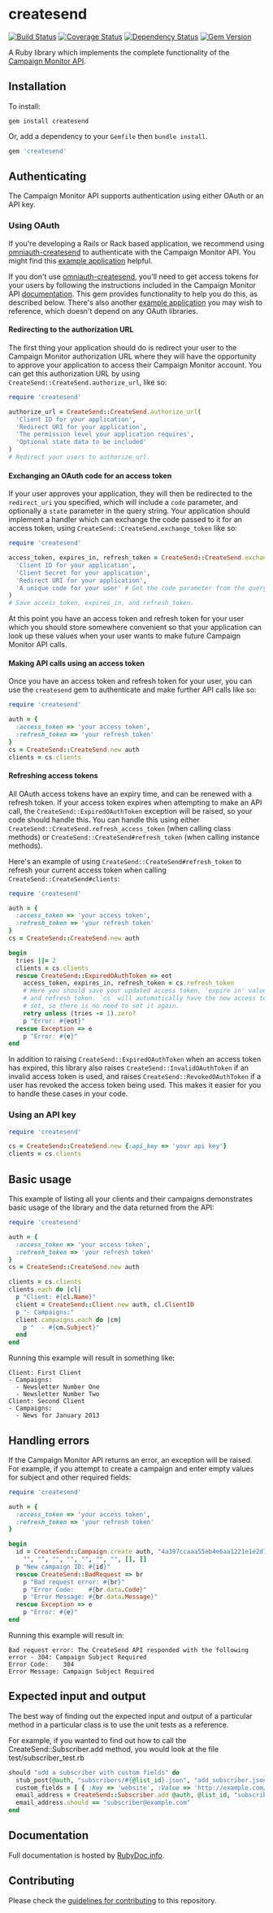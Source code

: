 # createsend
[![Build Status](https://secure.travis-ci.org/campaignmonitor/createsend-ruby.png)][travis] [![Coverage Status](https://coveralls.io/repos/campaignmonitor/createsend-ruby/badge.png?branch=master)][coveralls] [![Dependency Status](https://gemnasium.com/campaignmonitor/createsend-ruby.png)][gemnasium] [![Gem Version](https://badge.fury.io/rb/createsend.png)][gembadge]

A Ruby library which implements the complete functionality of the [Campaign Monitor API](http://www.campaignmonitor.com/api/).

[travis]: http://travis-ci.org/campaignmonitor/createsend-ruby
[coveralls]: https://coveralls.io/r/campaignmonitor/createsend-ruby
[gemnasium]: https://gemnasium.com/campaignmonitor/createsend-ruby
[gembadge]: http://badge.fury.io/rb/createsend

## Installation

To install:

```
gem install createsend
```

Or, add a dependency to your `Gemfile` then `bundle install`.

```ruby
gem 'createsend'
```

## Authenticating

The Campaign Monitor API supports authentication using either OAuth or an API key.

### Using OAuth

If you're developing a Rails or Rack based application, we recommend using [omniauth-createsend](https://github.com/jdennes/omniauth-createsend) to authenticate with the Campaign Monitor API. You might find this [example application](https://github.com/jdennes/createsendoauthtest) helpful.

If you don't use [omniauth-createsend](https://github.com/jdennes/omniauth-createsend), you'll need to get access tokens for your users by following the instructions included in the Campaign Monitor API [documentation](http://www.campaignmonitor.com/api/getting-started/#authenticating_with_oauth). This gem provides functionality to help you do this, as described below. There's also another [example application](https://gist.github.com/jdennes/4945412) you may wish to reference, which doesn't depend on any OAuth libraries.

#### Redirecting to the authorization URL

The first thing your application should do is redirect your user to the Campaign Monitor authorization URL where they will have the opportunity to approve your application to access their Campaign Monitor account. You can get this authorization URL by using `CreateSend::CreateSend.authorize_url`, like so:

```ruby
require 'createsend'

authorize_url = CreateSend::CreateSend.authorize_url(
  'Client ID for your application',
  'Redirect URI for your application',
  'The permission level your application requires',
  'Optional state data to be included'
)
# Redirect your users to authorize_url.
```

#### Exchanging an OAuth code for an access token

If your user approves your application, they will then be redirected to the `redirect_uri` you specified, which will include a `code` parameter, and optionally a `state` parameter in the query string. Your application should implement a handler which can exchange the code passed to it for an access token, using `CreateSend::CreateSend.exchange_token` like so:

```ruby
require 'createsend'

access_token, expires_in, refresh_token = CreateSend::CreateSend.exchange_token(
  'Client ID for your application',
  'Client Secret for your application',
  'Redirect URI for your application',
  'A unique code for your user' # Get the code parameter from the query string
)
# Save access_token, expires_in, and refresh_token.
```

At this point you have an access token and refresh token for your user which you should store somewhere convenient so that your application can look up these values when your user wants to make future Campaign Monitor API calls.

#### Making API calls using an access token

Once you have an access token and refresh token for your user, you can use the `createsend` gem to authenticate and make further API calls like so:

```ruby
require 'createsend'

auth = {
  :access_token => 'your access token',
  :refresh_token => 'your refresh token'
}
cs = CreateSend::CreateSend.new auth
clients = cs.clients
```

#### Refreshing access tokens

All OAuth access tokens have an expiry time, and can be renewed with a refresh token. If your access token expires when attempting to make an API call, the `CreateSend::ExpiredOAuthToken` exception will be raised, so your code should handle this. You can handle this using either `CreateSend::CreateSend.refresh_access_token` (when calling class methods) or `CreateSend::CreateSend#refresh_token` (when calling instance methods).

Here's an example of using `CreateSend::CreateSend#refresh_token` to refresh your current access token when calling `CreateSend::CreateSend#clients`:

```ruby
require 'createsend'

auth = {
  :access_token => 'your access token',
  :refresh_token => 'your refresh token'
}
cs = CreateSend::CreateSend.new auth

begin
  tries ||= 2
  clients = cs.clients
  rescue CreateSend::ExpiredOAuthToken => eot
    access_token, expires_in, refresh_token = cs.refresh_token
    # Here you should save your updated access token, 'expire in' value,
    # and refresh token. `cs` will automatically have the new access token
    # set, so there is no need to set it again.
    retry unless (tries -= 1).zero?
    p "Error: #{eot}"
  rescue Exception => e
    p "Error: #{e}"
end
```

In addition to raising `CreateSend::ExpiredOAuthToken` when an access token has expired, this library also raises `CreateSend::InvalidOAuthToken` if an invalid access token is used, and raises `CreateSend::RevokedOAuthToken` if a user has revoked the access token being used. This makes it easier for you to handle these cases in your code.

### Using an API key

```ruby
require 'createsend'

cs = CreateSend::CreateSend.new {:api_key => 'your api key'}
clients = cs.clients
```

## Basic usage
This example of listing all your clients and their campaigns demonstrates basic usage of the library and the data returned from the API:

```ruby
require 'createsend'

auth = {
  :access_token => 'your access token',
  :refresh_token => 'your refresh token'
}
cs = CreateSend::CreateSend.new auth

clients = cs.clients
clients.each do |cl|
  p "Client: #{cl.Name}"
  client = CreateSend::Client.new auth, cl.ClientID
  p "- Campaigns:"
  client.campaigns.each do |cm|
    p "  - #{cm.Subject}"
  end
end
```

Running this example will result in something like:

```
Client: First Client
- Campaigns:
  - Newsletter Number One
  - Newsletter Number Two
Client: Second Client
- Campaigns:
  - News for January 2013
```

## Handling errors
If the Campaign Monitor API returns an error, an exception will be raised. For example, if you attempt to create a campaign and enter empty values for subject and other required fields:

```ruby
require 'createsend'

auth = {
  :access_token => 'your access token',
  :refresh_token => 'your refresh token'
}

begin
  id = CreateSend::Campaign.create auth, "4a397ccaaa55eb4e6aa1221e1e2d7122",
    "", "", "", "", "", "", "", [], []
  p "New campaign ID: #{id}"
  rescue CreateSend::BadRequest => br
    p "Bad request error: #{br}"
    p "Error Code:    #{br.data.Code}"
    p "Error Message: #{br.data.Message}"
  rescue Exception => e
    p "Error: #{e}"
end
```

Running this example will result in:

```
Bad request error: The CreateSend API responded with the following error - 304: Campaign Subject Required
Error Code:    304
Error Message: Campaign Subject Required
```

## Expected input and output
The best way of finding out the expected input and output of a particular method in a particular class is to use the unit tests as a reference.

For example, if you wanted to find out how to call the CreateSend::Subscriber.add method, you would look at the file test/subscriber_test.rb

```ruby
should "add a subscriber with custom fields" do
  stub_post(@auth, "subscribers/#{@list_id}.json", "add_subscriber.json")
  custom_fields = [ { :Key => 'website', :Value => 'http://example.com/' } ]
  email_address = CreateSend::Subscriber.add @auth, @list_id, "subscriber@example.com", "Subscriber", custom_fields, true
  email_address.should == "subscriber@example.com"
end
```

## Documentation

Full documentation is hosted by [RubyDoc.info](http://rubydoc.info/gems/createsend/frames).

## Contributing

Please check the [guidelines for contributing](https://github.com/campaignmonitor/createsend-ruby/blob/master/CONTRIBUTING.md) to this repository.

